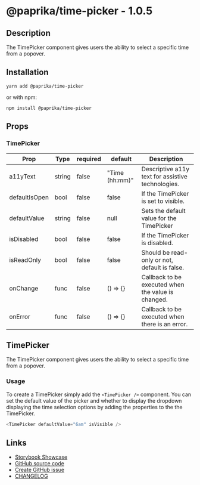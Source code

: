 <!-- start: Autogenerated - do not modify -->

# @paprika/time-picker - 1.0.5

## Description

The TimePicker component gives users the ability to select a specific time from a popover.

## Installation

```
yarn add @paprika/time-picker
```

or with npm:

```
npm install @paprika/time-picker
```

## Props

### TimePicker

| Prop          | Type   | required | default        | Description                                        |
| ------------- | ------ | -------- | -------------- | -------------------------------------------------- |
| a11yText      | string | false    | "Time (hh:mm)" | Descriptive a11y text for assistive technologies.  |
| defaultIsOpen | bool   | false    | false          | If the TimePicker is set to visible.               |
| defaultValue  | string | false    | null           | Sets the default value for the TimePicker          |
| isDisabled    | bool   | false    | false          | If the TimePicker is disabled.                     |
| isReadOnly    | bool   | false    | false          | Should be read-only or not, default is false.      |
| onChange      | func   | false    | () => {}       | Callback to be executed when the value is changed. |
| onError       | func   | false    | () => {}       | Callback to be executed when there is an error.    |

<!-- end: Autogenerated - do not modify -->
<!-- content -->

## TimePicker

The TimePicker component gives users the ability to select a specific time from a popover.

### Usage

To create a TimePicker simply add the `<TimePicker />` component. You can set the default value of the picker and whether to display the dropdown displaying the time selection options by adding the properties to the the TimePicker.

```js
<TimePicker defaultValue="6am" isVisible />
```

<!-- eoContent -->

## Links

- [Storybook Showcase](https://paprika.highbond.com/?path=/story/forms-timepicker--showcase)
- [GitHub source code](https://github.com/acl-services/paprika/tree/master/packages/TimePicker/src)
- [Create GitHub issue](https://github.com/acl-services/paprika/issues/new?label=[]&title=@paprika/time-picker%20[help]:%20your%20short%20description&body=%0A%23%20Help%20wanted%0A%0A%23%23%20Please%20write%20your%20question.%0A*A%20clear%20and%20concise%20description%20of%20what%20the%20question%20is*%0A%0A%23%23%20Additional%20context%0A*Add%20any%20other%20context%20or%20screenshots%20about%20your%20question%20here.*%0A)
- [CHANGELOG](https://github.com/acl-services/paprika/tree/master/packages/TimePicker/CHANGELOG.md)
